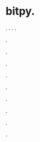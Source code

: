 # bitpy.
.
.
.
.












.






















































.
























.



























.

















































































.































































.































































































.















.






















.
